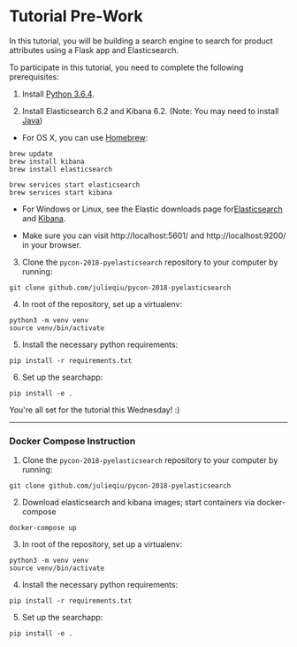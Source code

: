 # Tutorial Pre-Work

In this tutorial, you will be building a search engine to search for product attributes using a Flask app and Elasticsearch.

To participate in this tutorial, you need to complete the following prerequisites:

1. Install [Python 3.6.4](https://www.python.org/downloads/release/python-364/).

2. Install Elasticsearch 6.2 and Kibana 6.2. (Note: You may need to install [Java](https://java.com/en/download/))

  - For OS X, you can use [Homebrew](https://brew.sh/):
```
brew update
brew install kibana
brew install elasticsearch

brew services start elasticsearch
brew services start kibana
```
  - For Windows or Linux, see the Elastic downloads page for[Elasticsearch](https://www.elastic.co/downloads/elasticsearch) and [Kibana](https://www.elastic.co/downloads/kibana).

  - Make sure you can visit http://localhost:5601/ and http://localhost:9200/ in your browser.

3. Clone the `pycon-2018-pyelasticsearch` repository to your computer by running:
```
git clone github.com/julieqiu/pycon-2018-pyelasticsearch
```

4. In root of the repository, set up a virtualenv:
```
python3 -m venv venv
source venv/bin/activate
```

5. Install the necessary python requirements:
```
pip install -r requirements.txt
```

6. Set up the searchapp:
```
pip install -e .
```

You're all set for the tutorial this Wednesday! :)

---

### Docker Compose Instruction

1. Clone the `pycon-2018-pyelasticsearch` repository to your computer by running:
```
git clone github.com/julieqiu/pycon-2018-pyelasticsearch
```

2. Download elasticsearch and kibana images; start containers via docker-compose
```
docker-compose up
```

3. In root of the repository, set up a virtualenv:
```
python3 -m venv venv
source venv/bin/activate
```

4. Install the necessary python requirements:
```
pip install -r requirements.txt
```

5. Set up the searchapp:
```
pip install -e .
```
